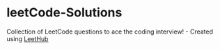 # leetCode-Solutions
Collection of LeetCode questions to ace the coding interview! - Created using [LeetHub](https://github.com/QasimWani/LeetHub)
